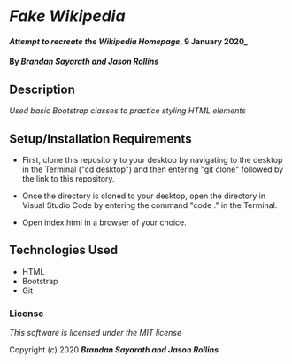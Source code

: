 # _Fake Wikipedia_

#### _Attempt to recreate the Wikipedia Homepage_, 9 January 2020_

#### By _**Brandan Sayarath and Jason Rollins**_

## Description

_Used basic Bootstrap classes to practice styling HTML elements_

## Setup/Installation Requirements

* First, clone this repository to your desktop by navigating to the desktop in the Terminal ("cd desktop") and then entering "git clone" followed by the link to this repository.

* Once the directory is cloned to your desktop, open the directory in Visual Studio Code by entering the command "code ." in the Terminal.

* Open index.html in a browser of your choice.

## Technologies Used

* HTML
* Bootstrap
* Git

### License

*This software is licensed under the MIT license*

Copyright (c) 2020 **_Brandan Sayarath and Jason Rollins_**